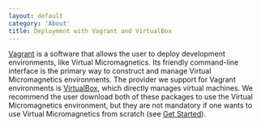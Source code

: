 ```yaml
---
layout: default
category: 'About'
title: Deployment with Vagrant and VirtualBox
---
```


[Vagrant](https://www.vagrantup.com/) is a software that allows the user to
deploy development environments, like Virtual Micromagnetics. Its friendly
command-line interface is the primary way to construct and manage Virtual
Micromagnetics environments. The provider we support for Vagrant environments
is [VirtualBox](https://www.virtualbox.org/), which directly manages virtual
machines. We recommend the user download both of these packages to use the
Virtual Micromagnetics environment, but they are not mandatory if one wants to
use Virtual Micromagnetics from scratch (see [Get
Started](/virtualmicromagnetics/get_started/)).